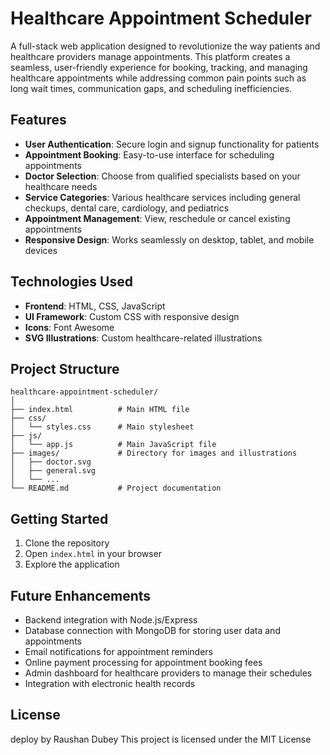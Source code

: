 # Healthcare Appointment Scheduler

A full-stack web application designed to revolutionize the way patients and healthcare providers manage appointments. This platform creates a seamless, user-friendly experience for booking, tracking, and managing healthcare appointments while addressing common pain points such as long wait times, communication gaps, and scheduling inefficiencies.

## Features

- **User Authentication**: Secure login and signup functionality for patients
- **Appointment Booking**: Easy-to-use interface for scheduling appointments
- **Doctor Selection**: Choose from qualified specialists based on your healthcare needs
- **Service Categories**: Various healthcare services including general checkups, dental care, cardiology, and pediatrics
- **Appointment Management**: View, reschedule or cancel existing appointments
- **Responsive Design**: Works seamlessly on desktop, tablet, and mobile devices

## Technologies Used

- **Frontend**: HTML, CSS, JavaScript
- **UI Framework**: Custom CSS with responsive design
- **Icons**: Font Awesome
- **SVG Illustrations**: Custom healthcare-related illustrations

## Project Structure

```
healthcare-appointment-scheduler/
│
├── index.html          # Main HTML file
├── css/
│   └── styles.css      # Main stylesheet
├── js/
│   └── app.js          # Main JavaScript file
├── images/             # Directory for images and illustrations
│   ├── doctor.svg
│   ├── general.svg
│   └── ...
└── README.md           # Project documentation
```

## Getting Started

1. Clone the repository
2. Open `index.html` in your browser
3. Explore the application

## Future Enhancements

- Backend integration with Node.js/Express
- Database connection with MongoDB for storing user data and appointments
- Email notifications for appointment reminders
- Online payment processing for appointment booking fees
- Admin dashboard for healthcare providers to manage their schedules
- Integration with electronic health records

## License
deploy by Raushan Dubey
This project is licensed under the MIT License 
